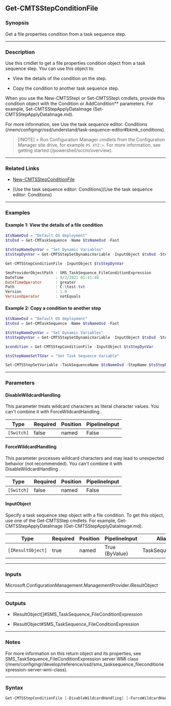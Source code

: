 Get-CMTSStepConditionFile
-------------------------




### Synopsis
Get a file properties condition from a task sequence step.



---


### Description

Use this cmdlet to get a file properties condition object from a task sequence step. You can use this object to:



- View the details of the condition on the step.



- Copy the condition to another task sequence step.






When you use the New-CMTSStep\ or Set-CMTSStep\ cmdlets, provide this condition object with the Condition or AddCondition** parameters. For example, Set-CMTSStepApplyDataImage (Set-CMTSStepApplyDataImage.md).



For more information, see Use the task sequence editor: Conditions (/mem/configmgr/osd/understand/task-sequence-editor#bkmk_conditions).


> [!NOTE] > Run Configuration Manager cmdlets from the Configuration Manager site drive, for example `PS XYZ:>`. For more information, see getting started (/powershell/sccm/overview).




---


### Related Links
* [New-CMTSStepConditionFile](New-CMTSStepConditionFile)



* [Use the task sequence editor: Conditions](Use the task sequence editor: Conditions)





---


### Examples
#### Example 1: View the details of a file condition
```PowerShell
$tsNameOsd = "Default OS deployment"
$tsOsd = Get-CMTaskSequence -Name $tsNameOsd -Fast

$tsStepNameDynVar = "Set Dynamic Variables"
$tsStepDynVar = Get-CMTSStepSetDynamicVariable -InputObject $tsOsd -StepName $tsStepNameDynVar

Get-CMTSStepConditionFile -InputObject $tsStepDynVar

SmsProviderObjectPath : SMS_TaskSequence_FileConditionExpression
DateTime              : 9/2/2021 01:41:48
DateTimeOperator      : greater
Path                  : C:\test.txt
Version               : 1.0
VersionOperator       : notEquals
```

#### Example 2: Copy a condition to another step
```PowerShell
$tsNameOsd = "Default OS deployment"
$tsOsd = Get-CMTaskSequence -Name $tsNameOsd -Fast

$tsStepNameDynVar = "Set Dynamic Variables"
$tsStepDynVar = Get-CMTSStepSetDynamicVariable -InputObject $tsOsd -StepName $tsStepNameDynVar

$condition = Get-CMTSStepConditionFile -InputObject $tsStepDynVar

$tsStepNameSetTSVar = "Set Task Sequence Variable"

Set-CMTSStepSetVariable -TaskSequenceName $tsNameOsd -StepName $tsStepNameSetTSVar -AddCondition $condition
```



---


### Parameters
#### **DisableWildcardHandling**

This parameter treats wildcard characters as literal character values. You can't combine it with ForceWildcardHandling .






|Type      |Required|Position|PipelineInput|
|----------|--------|--------|-------------|
|`[Switch]`|false   |named   |False        |



#### **ForceWildcardHandling**

This parameter processes wildcard characters and may lead to unexpected behavior (not recommended). You can't combine it with DisableWildcardHandling .






|Type      |Required|Position|PipelineInput|
|----------|--------|--------|-------------|
|`[Switch]`|false   |named   |False        |



#### **InputObject**

Specify a task sequence step object with a file condition. To get this object, use one of the Get-CMTSStep cmdlets. For example, Get-CMTSStepApplyDataImage (Get-CMTSStepApplyDataImage.md).






|Type             |Required|Position|PipelineInput |Aliases         |
|-----------------|--------|--------|--------------|----------------|
|`[IResultObject]`|true    |named   |True (ByValue)|TaskSequenceStep|





---


### Inputs
Microsoft.ConfigurationManagement.ManagementProvider.IResultObject





---


### Outputs
* IResultObject[]#SMS_TaskSequence_FileConditionExpression


* IResultObject#SMS_TaskSequence_FileConditionExpression






---


### Notes
For more information on this return object and its properties, see SMS_TaskSequence_FileConditionExpression server WMI class (/mem/configmgr/develop/reference/osd/sms_tasksequence_fileconditionexpression-server-wmi-class).



---


### Syntax
```PowerShell
Get-CMTSStepConditionFile [-DisableWildcardHandling] [-ForceWildcardHandling] -InputObject <IResultObject> [<CommonParameters>]
```
